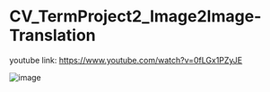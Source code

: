# CV_TermProject2_Image2Image-Translation

youtube link: https://www.youtube.com/watch?v=0fLGx1PZyJE

![image](https://user-images.githubusercontent.com/67676549/146760562-d692aa13-9b1f-49d0-acd9-9ada18e97da3.png)
